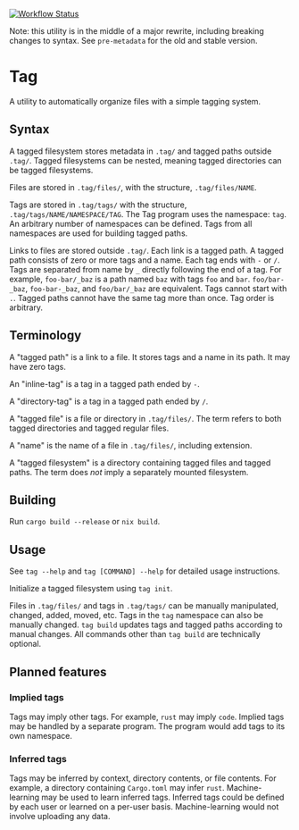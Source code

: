 [![Workflow Status](https://github.com/justinlovinger/tag/workflows/build/badge.svg)](https://github.com/justinlovinger/tag/actions?query=workflow%3A%22build%22)

Note: this utility is in the middle of a major rewrite,
including breaking changes to syntax.
See `pre-metadata` for the old and stable version.

# Tag

A utility to automatically organize files with a simple tagging system.

## Syntax

A tagged filesystem stores metadata in `.tag/`
and tagged paths outside `.tag/`.
Tagged filesystems can be nested,
meaning tagged directories can be tagged filesystems.

Files are stored in `.tag/files/`,
with the structure,
`.tag/files/NAME`.

Tags are stored in `.tag/tags/`
with the structure,
`.tag/tags/NAME/NAMESPACE/TAG`.
The Tag program uses the namespace: `tag`.
An arbitrary number of namespaces can be defined.
Tags from all namespaces are used for building tagged paths.

Links to files are stored outside `.tag/`.
Each link is a tagged path.
A tagged path consists of zero or more tags
and a name.
Each tag ends with `-` or `/`.
Tags are separated from name by `_` directly following the end of a tag.
For example,
`foo-bar/_baz`
is a path named `baz`
with tags `foo` and `bar`.
`foo/bar-_baz`,
`foo-bar-_baz`,
and `foo/bar/_baz`
are equivalent.
Tags cannot start with `.`.
Tagged paths cannot have the same tag more than once.
Tag order is arbitrary.

## Terminology

A "tagged path" is a link to a file.
It stores tags and a name in its path.
It may have zero tags.

An "inline-tag" is a tag in a tagged path ended by `-`.

A "directory-tag" is a tag in a tagged path ended by `/`.

A "tagged file" is a file or directory in `.tag/files/`.
The term refers to both tagged directories
and tagged regular files.

A "name" is the name of a file in `.tag/files/`,
including extension.

A "tagged filesystem" is a directory containing tagged files
and tagged paths.
The term does _not_ imply a separately mounted filesystem.

## Building

Run `cargo build --release` or `nix build`.

## Usage

See `tag --help` and `tag [COMMAND] --help` for detailed usage instructions.

Initialize a tagged filesystem using `tag init`.

Files in `.tag/files/`
and tags in `.tag/tags/`
can be manually manipulated,
changed,
added,
moved,
etc.
Tags in the `tag` namespace can also be manually changed.
`tag build` updates tags and tagged paths according to manual changes.
All commands other than `tag build` are technically optional.

## Planned features

### Implied tags

Tags may imply other tags.
For example,
`rust` may imply `code`.
Implied tags may be handled by a separate program.
The program would add tags to its own namespace.

### Inferred tags

Tags may be inferred by context,
directory contents,
or file contents.
For example,
a directory containing `Cargo.toml`
may infer `rust`.
Machine-learning may be used to learn inferred tags.
Inferred tags could be defined by each user
or learned on a per-user basis.
Machine-learning would not involve uploading any data.
